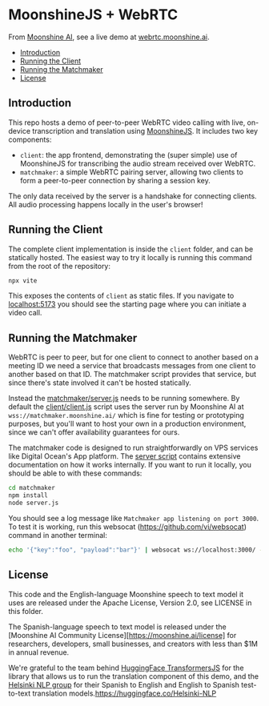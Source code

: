# MoonshineJS + WebRTC

From [Moonshine AI](https://moonshine.ai/), see a live demo at
[webrtc.moonshine.ai](https://webrtc.moonshine.ai).

<!-- toc -->

- [Introduction](#introduction)
- [Running the Client](#running-the-client)
- [Running the Matchmaker](#running-the-matchmaker)
- [License](#license)

<!-- tocstop -->

## Introduction

This repo hosts a demo of peer-to-peer WebRTC video calling with live, on-device
transcription and translation using [MoonshineJS](https://dev.moonshine.ai/#js).
It includes two key components:

-   `client`: the app frontend, demonstrating the (super simple) use of
    MoonshineJS for transcribing the audio stream received over WebRTC.
-   `matchmaker`: a simple WebRTC pairing server, allowing two clients to form a
    peer-to-peer connection by sharing a session key.

The only data received by the server is a handshake for connecting clients. All
audio processing happens locally in the user's browser!

## Running the Client

The complete client implementation is inside the `client` folder, and can be
statically hosted. The easiest way to try it locally is running this command
from the root of the repository:

```bash
npx vite
```

This exposes the contents of `client` as static files. If you navigate to
[localhost:5173](http://localhost:5173/) you should see the starting page where
you can initiate a video call.

## Running the Matchmaker

WebRTC is peer to peer, but for one client to connect to another based on a
meeting ID we need a service that broadcasts messages from one client to another
based on that ID. The matchmaker script provides that service, but since there's
state involved it can't be hosted statically.

Instead the
[matchmaker/server.js](https://github.com/moonshine-ai/moonshine-js-webrtc/matchmaker/server.js)
needs to be running somewhere. By default the
[client/client.js](https://github.com/moonshine-ai/moonshine-js-webrtc/client/client.js)
script uses the server run by Moonshine AI at `wss://matchmaker.moonshine.ai/`
which is fine for testing or prototyping purposes, but you'll want to host your
own in a production environment, since we can't offer availability guarantees
for ours.

The matchmaker code is designed to run straightforwardly on VPS services like
Digital Ocean's App platform. The [server
script](https://github.com/moonshine-ai/moonshine-js-webrtc/matchmaker/server.js)
contains extensive documentation on how it works internally. If you want to run
it locally, you should be able to with these commands:

```bash
cd matchmaker
npm install
node server.js
```

You should see a log message like `Matchmaker app listening on port 3000`. To
test it is working, run this websocat (https://github.com/vi/websocat) command
in another terminal:

```bash
echo '{"key":"foo", "payload":"bar"}' | websocat ws://localhost:3000/ -v
```

## License

This code and the English-language Moonshine speech to text model it uses are
released under the Apache License, Version 2.0, see LICENSE in this folder. 

The Spanish-language speech to text model is released under the [Moonshine AI
Community License][https://moonshine.ai/license] for researchers, developers,
small businesses, and creators with less than $1M in annual revenue.

We're grateful to the team behind [HuggingFace
TransformersJS](https://huggingface.co/docs/transformers.js/en/index) for the
library that allows us to run the translation component of this demo, and the
[Helsinki NLP group](https://huggingface.co/Helsinki-NLP) for their Spanish to
English and English to Spanish test-to-text translation
models.https://huggingface.co/Helsinki-NLP